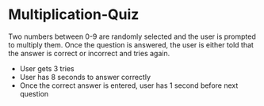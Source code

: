 # Multiplication-Quiz

Two numbers between 0-9 are randomly selected and the user is prompted to 
multiply them. Once the question is answered, the user is either told that 
the answer is correct or incorrect and tries again. <br>
- User gets 3 tries <br>
- User has 8 seconds to answer correctly
- Once the correct answer is entered, user has 1 second before next question
